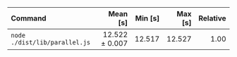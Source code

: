 | Command | Mean [s] | Min [s] | Max [s] | Relative |
|:---|---:|---:|---:|---:|
| `node ./dist/lib/parallel.js` | 12.522 ± 0.007 | 12.517 | 12.527 | 1.00 |
